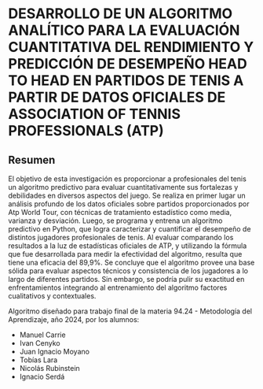 # DESARROLLO DE UN ALGORITMO ANALÍTICO PARA LA EVALUACIÓN CUANTITATIVA DEL RENDIMIENTO Y PREDICCIÓN DE DESEMPEÑO HEAD TO HEAD EN PARTIDOS DE TENIS A PARTIR DE DATOS OFICIALES DE ASSOCIATION OF TENNIS PROFESSIONALS (ATP) 
## Resumen
El objetivo de esta investigación es proporcionar a profesionales del tenis un algoritmo predictivo para evaluar cuantitativamente sus fortalezas y debilidades en diversos aspectos del juego. Se realiza en primer lugar un análisis profundo de los datos oficiales sobre partidos proporcionados por Atp World Tour, con técnicas de tratamiento estadístico como media, varianza y desviación. 
Luego, se programa y entrena un algoritmo predictivo en Python, que logra caracterizar y cuantificar el desempeño de distintos jugadores profesionales de tenis. Al evaluar comparando los resultados a la luz de estadísticas oficiales de ATP, y utilizando la fórmula que fue desarrollada para medir la efectividad del algoritmo, resulta que tiene una eficacia del 89,9%.
Se concluye que el algoritmo provee una base sólida para evaluar aspectos técnicos y consistencia de los jugadores a lo largo de diferentes partidos. Sin embargo, se podría pulir su exactitud en enfrentamientos integrando al entrenamiento del algoritmo factores cualitativos y contextuales. 

Algoritmo diseñado para trabajo final de la materia 94.24 - Metodología del Aprendizaje, año 2024, por los alumnos:

- Manuel Carrie
- Ivan Cenyko 
- Juan Ignacio Moyano 
- Tobías Lara 
- Nicolás Rubinstein 
- Ignacio Serdá 


